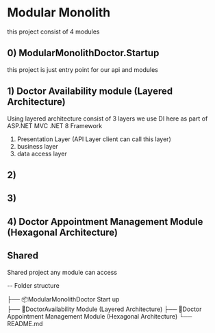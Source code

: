﻿# Modular Monolith

this project consist of 4 modules

## 0) ModularMonolithDoctor.Startup

this project is just entry point for our api and modules



## 1) Doctor Availability module (Layered Architecture)

Using layered architecture consist of 3 layers
we use DI here as part of ASP.NET MVC .NET 8 Framework

1. Presentation Layer (API Layer client can call this layer)
2. business layer
3. data access layer

## 2) 


## 3)

## 4) Doctor Appointment Management Module (Hexagonal Architecture)

## Shared 

Shared project any module can access

--
Folder structure 

├── 📦ModularMonolithDoctor Start up                  
    ├── 📂DoctorAvailability Module (Layered Architecture)
    ├── 📂Doctor Appointment Management Module (Hexagonal Architecture)
    └── README.md

